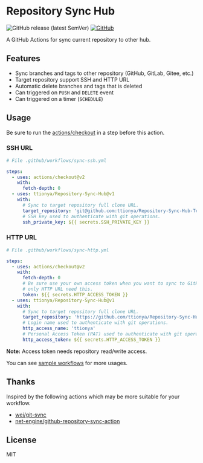 # Repository Sync Hub

![GitHub release (latest SemVer)](https://img.shields.io/github/v/release/ttionya/Repository-Sync-Hub?label=Release&logo=github) [![GitHub](https://img.shields.io/github/license/ttionya/vaultwarden-backup?label=License&logo=github)](https://github.com/ttionya/Repository-Sync-Hub/blob/master/LICENSE)

A GitHub Actions for sync current repository to other hub.

## Features

- Sync branches and tags to other repository (GitHub, GitLab, Gitee, etc.)
- Target repository support SSH and HTTP URL
- Automatic delete branches and tags that is deleted
- Can triggered on `PUSH` and `DELETE` event
- Can triggered on a timer (`SCHEDULE`)

## Usage

Be sure to run the [actions/checkout](https://github.com/actions/checkout) in a step before this action.

### SSH URL

```yml
# File .github/workflows/sync-ssh.yml

steps:
  - uses: actions/checkout@v2
    with:
      fetch-depth: 0
  - uses: ttionya/Repository-Sync-Hub@v1
    with:
      # Sync to target repository full clone URL.
      target_repository: 'git@github.com:ttionya/Repository-Sync-Hub-Test.git'
      # SSH key used to authenticate with git operations.
      ssh_private_key: ${{ secrets.SSH_PRIVATE_KEY }}
```

### HTTP URL

```yml
# File .github/workflows/sync-http.yml

steps:
  - uses: actions/checkout@v2
    with:
      fetch-depth: 0
      # Be sure use your own access token when you want to sync to GitHub repository,
      # only HTTP URL need this.
      token: ${{ secrets.HTTP_ACCESS_TOKEN }}
  - uses: ttionya/Repository-Sync-Hub@v1
    with:
      # Sync to target repository full clone URL.
      target_repository: 'https://github.com/ttionya/Repository-Sync-Hub-Test.git'
      # Login name used to authenticate with git operations.
      http_access_name: 'ttionya'
      # Personal Access Token (PAT) used to authenticate with git operations.
      http_access_token: ${{ secrets.HTTP_ACCESS_TOKEN }}
```

**Note:** Access token needs repository read/write access.

You can see [sample workflows](/.github/workflows/) for more usages.

## Thanks

Inspired by the following actions which may be more suitable for your workflow.

- [wei/git-sync](https://github.com/wei/git-sync)
- [net-engine/github-repository-sync-action](https://github.com/net-engine/github-repository-sync-action)

## License

MIT
